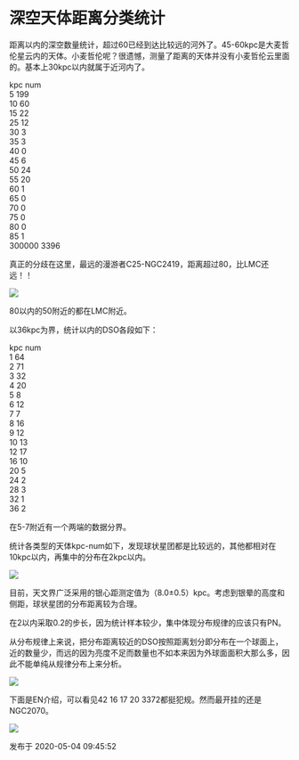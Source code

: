 # 深空天体距离分类统计

距离以内的深空数量统计，超过60已经到达比较远的河外了。45-60kpc是大麦哲伦星云内的天体。小麦哲伦呢？很遗憾，测量了距离的天体并没有小麦哲伦云里面的。基本上30kpc以内就属于近河内了。

kpc num  
5 199  
10 60  
15 22  
25 12  
30 3  
35 3  
40 0  
45 6  
50 24  
55 20  
60 1  
65 0  
70 0  
75 0  
80 0  
85 1  
300000 3396

真正的分歧在这里，最远的漫游者C25-NGC2419，距离超过80，比LMC还远！！

  

![](https://pic3.zhimg.com/v2-cb30790d1cf18e339bfdf18be21e64a8_720w.jpg?source=d16d100b)

  

80以内的50附近的都在LMC附近。

以36kpc为界，统计以内的DSO各段如下：

kpc num  
1 64  
2 71  
3 32  
4 20  
5 8  
6 12  
7 7  
8 16  
9 12  
10 13  
12 17  
16 10  
20 5  
24 2  
28 3  
32 1  
36 2

在5-7附近有一个两端的数据分界。

统计各类型的天体kpc-num如下，发现球状星团都是比较远的，其他都相对在10kpc以内，再集中的分布在2kpc以内。

  

![](https://pic2.zhimg.com/v2-201b72f631de1958384e4286b31c0e12_720w.jpg?source=d16d100b)

  

目前，天文界广泛采用的银心距测定值为（8.0±0.5）kpc。考虑到银晕的高度和侧距，球状星团的分布距离较为合理。

在2以内采取0.2的步长，因为统计样本较少，集中体现分布规律的应该只有PN。

从分布规律上来说，把分布距离较近的DSO按照距离划分即分布在一个球面上，近的数量少，而远的因为亮度不足而数量也不如本来因为外球面面积大那么多，因此不能单纯从规律分布上来分析。

  

![](https://pic2.zhimg.com/v2-bac30a0a7a96edd9c4b67003e1819514_720w.jpg?source=d16d100b)

  

下面是EN介绍，可以看见42 16 17 20 3372都挺犯规。然而最开挂的还是NGC2070。

  

![](https://pic1.zhimg.com/v2-8d65931008161f0bc8662d15b7cb3f01_720w.jpg?source=d16d100b)

发布于 2020-05-04 09:45:52

